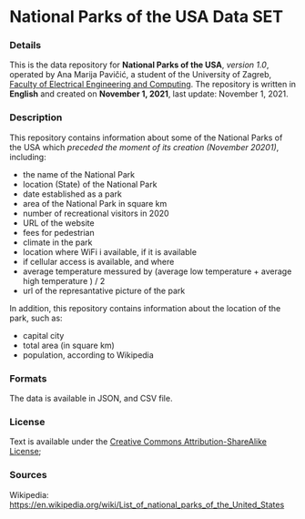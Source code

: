
# National Parks of the USA Data SET
### Details
This is the data repository for **National Parks of the USA**, _version 1.0_, operated by Ana Marija Pavičić, a student of the University of Zagreb, [Faculty of Electrical Engineering and Computing](https://www.fer.unizg.hr/). The repository is written in **English** and created on **November 1, 2021**, last update: November 1, 2021.


### Description

This repository contains information about some of the National Parks of the USA which _preceded the moment of its creation (November 20201)_, including:

 - the name of the National Park
 - location (State) of the National Park
 - date established as a park
 - area of the National Park in square km
 - number of recreational visitors in 2020
 - URL of the website
 - fees for pedestrian
 - climate in the park
 - location where WiFi i available, if it is available
 - if cellular access is available, and where
 - average temperature messured by (average low temperature + average high temperature ) / 2
 - url of the represantative picture of the park

In addition, this repository contains information about the location of the park, such as:

 - capital city
 - total area (in square km)
 - population, according to Wikipedia
 

### Formats

The data is available in JSON, and CSV file. 

### License

Text is available under the [Creative Commons Attribution-ShareAlike License](https://en.wikipedia.org/wiki/Wikipedia:Text_of_Creative_Commons_Attribution-ShareAlike_3.0_Unported_License);

### Sources

Wikipedia: https://en.wikipedia.org/wiki/List_of_national_parks_of_the_United_States
